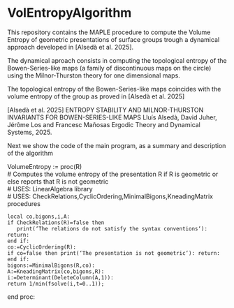 # VolEntropyAlgorithm
This repository contains the MAPLE procedure to compute the Volume Entropy
of geometric presentations of surface groups trough a dynamical approach
developed in [Alsedà et al. 2025].

The dynamical aproach consists in computing the topological entropy of the
Bowen-Series-like maps (a family of discontinuous maps on the circle)  
using the Milnor-Thurston theory for one dimensional maps.

The topological entropy of the Bowen-Series-like maps coincides with
the volume entropy of the group as proved in [Alsedà et al. 2025]

[Alsedà et al. 2025]
ENTROPY STABILITY AND MILNOR-THURSTON INVARIANTS FOR BOWEN-SERIES-LIKE MAPS
Lluís Alsedà, David Juher, Jérôme Los and Francesc Mañosas
Ergodic Theory and Dynamical Systems, 2025.

Next we show the code of the main program, as a summary and description of the algorithm

VolumeEntropy := proc(R)\
    # Computes the volume entropy of the presentation R if R is geometric or else reports that R is not geometric\
    # USES: LinearAlgebra library\
    # USES: CheckRelations,CyclicOrdering,MinimalBigons,KneadingMatrix procedures
    
    local co,bigons,i,A:
    if CheckRelations(R)=false then    
       print(‘The relations do not satisfy the syntax conventions‘): return:
    end if:    
    co:=CyclicOrdering(R):
    if co=false then print(‘The presentation is not geometric‘): return: end if:
    bigons:=MinimalBigons(R,co):
    A:=KneadingMatrix(co,bigons,R):
    i:=Determinant(DeleteColumn(A,1)):
    return 1/min(fsolve(i,t=0..1));
    
end proc:
